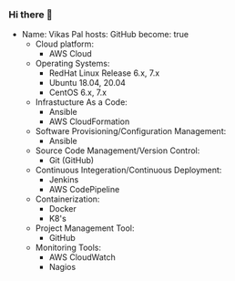 ### Hi there 👋

- Name: Vikas Pal
  hosts: GitHub
  become: true
    - Cloud platform:
        - AWS Cloud
    - Operating Systems:
        - RedHat Linux Release 6.x, 7.x
        - Ubuntu 18.04, 20.04
        - CentOS 6.x, 7.x 
    - Infrastucture As a Code:
        - Ansible
        - AWS CloudFormation
    - Software Provisioning/Configuration Management:
        - Ansible
    - Source Code Management/Version Control:
        - Git (GitHub)
    - Continuous Integeration/Continuous Deployment:
        - Jenkins
        - AWS CodePipeline
    - Containerization:
        - Docker
        - K8's
    - Project Management Tool:
        - GitHub
    - Monitoring Tools:
        - AWS CloudWatch
        - Nagios
  
